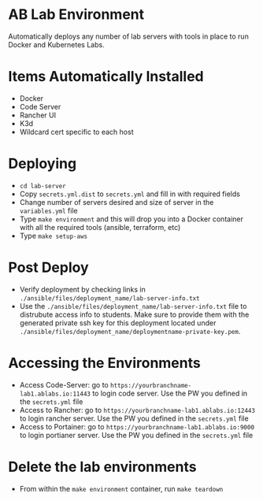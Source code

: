 # AB Lab Environment

Automatically deploys any number of lab servers with tools in place to run Docker and Kubernetes Labs.

# Items Automatically Installed

* Docker
* Code Server
* Rancher UI
* K3d
* Wildcard cert specific to each host

# Deploying

* `cd lab-server`
* Copy `secrets.yml.dist` to `secrets.yml` and fill in with required fields
* Change number of servers desired and size of server in the `variables.yml` file
* Type `make environment` and this will drop you into a Docker container with all the required tools (ansible, terraform, etc)
* Type `make setup-aws`

# Post Deploy

* Verify deployment by checking links in `./ansible/files/deployment_name/lab-server-info.txt`
* Use the `./ansible/files/deployment_name/lab-server-info.txt` file to distrubute access info to students. Make sure to provide them with the generated private ssh key for this deployment located under `./ansible/files/deployment_name/deploymentname-private-key.pem`.

# Accessing the Environments

* Access Code-Server: go to `https://yourbranchname-lab1.ablabs.io:11443` to login code server. Use the PW you defined in the `secrets.yml` file
* Access to Rancher: go to `https://yourbranchname-lab1.ablabs.io:12443` to login rancher server. Use the PW you defined in the `secrets.yml` file
* Access to Portainer: go to `https://yourbranchname-lab1.ablabs.io:9000` to login portianer server. Use the PW you defined in the `secrets.yml` file

# Delete the lab environments

* From within the `make environment` container, run `make teardown`
